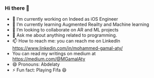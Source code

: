 ### Hi there 👋

- 🔭 I’m currently working on Indeed as iOS Engineer
- 🌱 I’m currently learning Augmented Reailty and Machine learning
- 👯 I’m looking to collaborate on AR and ML projects
- 💬 Ask me about anything related to programming.
- 📫 How to reach me: you can reach me on LinkedIn https://www.linkedin.com/in/mohammed-gamal-aty/
- You can read my writings on medium at https://medium.com/@MGamalAty
- 😄 Pronouns: Abdelaty
- ⚡ Fun fact: Playing Fifa 😄

